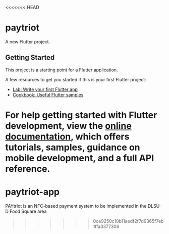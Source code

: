 <<<<<<< HEAD
# paytriot

A new Flutter project.

## Getting Started

This project is a starting point for a Flutter application.

A few resources to get you started if this is your first Flutter project:

- [Lab: Write your first Flutter app](https://docs.flutter.dev/get-started/codelab)
- [Cookbook: Useful Flutter samples](https://docs.flutter.dev/cookbook)

For help getting started with Flutter development, view the
[online documentation](https://docs.flutter.dev/), which offers tutorials,
samples, guidance on mobile development, and a full API reference.
=======
# paytriot-app
PAYtriot is an NFC-based payment system to be implemented in the DLSU-D Food Square area
>>>>>>> 0ce9250c10b11aedf2f7d6365f7eb1ffa3377306
